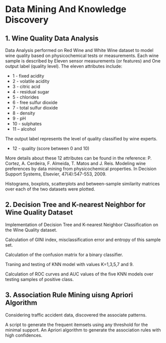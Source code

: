 # Data Mining And Knowledge Discovery
 
## 1. Wine Quality Data Analysis

Data Analysis performed on Red Wine and White Wine dataset to model wine quality based on physicochemical tests or measurements. Each wine sample is described by Eleven sensor measurements (or features) and One output label (quality level). The eleven attributes include: 
  * 1 - fixed acidity
  * 2 - volatile acidity
  * 3 - citric acid
  * 4 - residual sugar
  * 5 - chlorides
  * 6 - free sulfur dioxide
  * 7 - total sulfur dioxide
  * 8 - density
  * 9 - pH
  * 10 - sulphates
  * 11 – alcohol
 
 The output label represents the level of quality classified by wine experts. 
   * 12 - quality (score between 0 and 10)

More details about these 12 attributes can be found in the reference: P. Cortez, A. Cerdeira, F. Almeida, T. Matos and J. Reis. Modeling wine preferences by data mining from physicochemical properties. In Decision Support Systems, Elsevier, 47(4):547-553, 2009.

Histograms, boxplots, scatterplots and between-sample similarity matrices over each of the two datasets were plotted. 

## 2. Decision Tree and K-nearest Neighbor for Wine Quality Dataset

Implementation of Decision Tree and K-nearest Neighbor Classification on the Wine Quality dataset.

Calculation of GINI index, misclassification error and entropy of this sample set.

Calculation of the confusion matrix for a binary classifier.

Traning and testing of KNN model with values K=1,3,5,7 and 9. 

Calculation of ROC curves and AUC values of the five KNN models over testing samples of positive class. 

## 3. Association Rule Mining uisng Apriori Algorithm

Considering traffic accident data, discovered the associate patterns.

A script to generate the frequent itemsets using any threshold for the minimal support. 
An Apriori algorithm to generate the association rules with high confidences.
